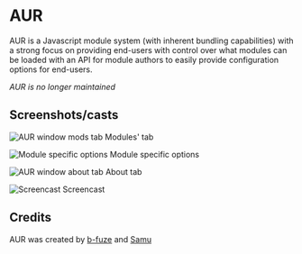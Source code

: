 # AUR
AUR is a Javascript module system (with inherent bundling capabilities) with a strong focus on providing end-users with control over what modules can be loaded with an API for module authors to easily provide configuration options for end-users.

_AUR is no longer maintained_

## Screenshots/casts
![AUR window mods tab](https://i.imgur.com/TsuvQBF.png)
Modules' tab

![Module specific options](https://i.imgur.com/cPcaqXW.png)
Module specific options

![AUR window about tab](https://i.imgur.com/CZCYYH2.png)
About tab

![Screencast](https://i.imgur.com/fGMqMrb.gif)
Screencast

## Credits
AUR was created by [b-fuze](https://github.com/b-fuze) and [Samu](https://github.com/Saman-00)

